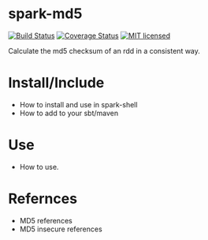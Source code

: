# spark-md5

[![Build Status](https://travis-ci.org/destrys/spark-md5.svg)](https://travis-ci.org/destrys/spark-md5)
[![Coverage Status](https://coveralls.io/repos/github/destrys/spark-md5/badge.svg?branch=master)](https://coveralls.io/github/destrys/spark-md5?branch=master)
[![MIT licensed](https://img.shields.io/badge/license-MIT-blue.svg)](https://raw.githubusercontent.com/hyperium/hyper/master/LICENSE)

Calculate the md5 checksum of an rdd in a consistent way.

# Install/Include

* How to install and use in spark-shell
* How to add to your sbt/maven

# Use

* How to use.

# Refernces

* MD5 references
* MD5 insecure references
